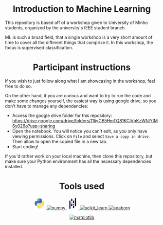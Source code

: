 <h1 align="center"> Introduction to Machine Learning </h1>

This repository is based off of a workshop given to University of Minho students, organized by the university's IEEE student branch.

ML is such a broad field, that a single workshop is a very short amount of time to cover all the different things that comprise it. In this workshop, the focus is supervised classification.


<h1 align="center"> Participant instructions </h1>

If you wish to just follow along what I am showcasing in the workshop, feel free to do so. 

On the other hand, if you are curious and want to try to run the code and make some changes yourself, the easiest way is using google drive, so you don't have to manage any dependencies:

- Access the google drive folder for this repository: https://drive.google.com/drive/folders/11liyCB5HmTQ81KCIVnKzWNlYIM6y026o?usp=sharing
- Open the notebook. You will notice you can't edit, as you only have viewing permissions. Click on `File` and select `Save a copy in drive`. Then allow to open the copied file in a new tab.
- Start coding!

If you'd rather work on your local machine, then clone this repository, but make sure your Python environment has all the necessary dependencies installed.

<h1 align="center"> Tools used </h1>

<p align="center"> <a href="https://www.python.org" target="_blank" rel="noreferrer"> <img src="https://raw.githubusercontent.com/devicons/devicon/master/icons/python/python-original.svg" alt="python" width="40" height="40"/> </a> <a href="https://numpy.org/" target="_blank" rel="noreferrer"> <img src="https://numpy.org/doc/stable/_static/numpylogo.svg" alt="numpy" height=40/> </a> <a href="https://pandas.pydata.org/" target="_blank" rel="noreferrer"> <img src="https://raw.githubusercontent.com/devicons/devicon/2ae2a900d2f041da66e950e4d48052658d850630/icons/pandas/pandas-original.svg" alt="pandas" width="40" height="40"/> </a> <a href="https://scikit-learn.org/" target="_blank" rel="noreferrer"> <img src="https://upload.wikimedia.org/wikipedia/commons/0/05/Scikit_learn_logo_small.svg" alt="scikit_learn" width="40" height="40"/> </a> <a href="https://seaborn.pydata.org/" target="_blank" rel="noreferrer"> <img src="https://seaborn.pydata.org/_images/logo-mark-lightbg.svg" alt="seaborn" width="40" height="40"/> </a> </p>

<p align="center"> <a href="https://matplotlib.org/" target="_blank" rel="noreferrer"> <img src="https://matplotlib.org/_static/images/logo_dark.svg" alt="matplotlib" height=40> </a> </p>